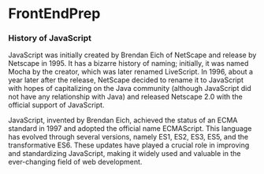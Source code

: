 # FrontEndPrep

### History of JavaScript

JavaScript was initially created by Brendan Eich of NetScape and release by Netscape in 1995. It has a bizarre history of naming; initially, it was named Mocha by the creator, which was later renamed LiveScript. In 1996, about a year later after the release, NetScape decided to rename it to JavaScript with hopes of capitalizing on the Java community (although JavaScript did not have any relationship with Java) and released Netscape 2.0 with the official support of JavaScript.

JavaScript, invented by Brendan Eich, achieved the status of an ECMA standard in 1997 and adopted the official name ECMAScript. This language has evolved through several versions, namely ES1, ES2, ES3, ES5, and the transformative ES6. These updates have played a crucial role in improving and standardizing JavaScript, making it widely used and valuable in the ever-changing field of web development.

